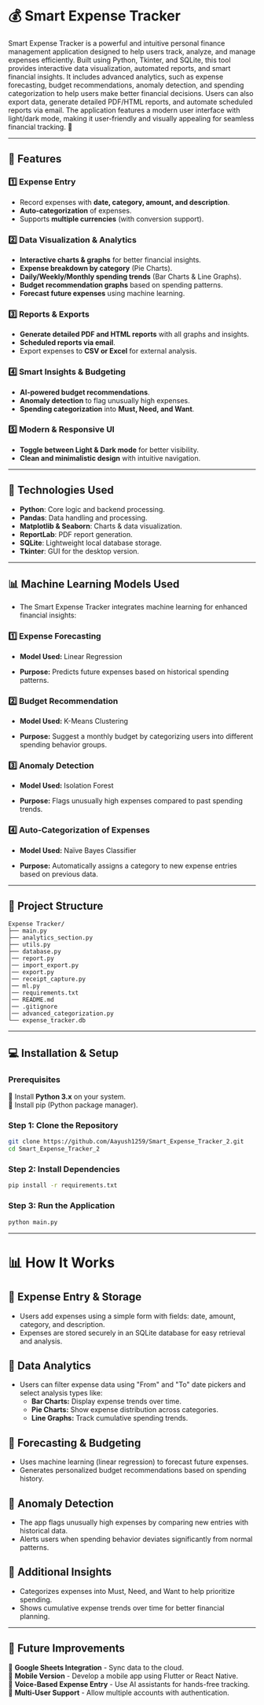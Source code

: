 # 💰 Smart Expense Tracker  
Smart Expense Tracker is a powerful and intuitive personal finance management application designed to help users track, analyze, and manage expenses efficiently. Built using Python, Tkinter, and SQLite, this tool provides interactive data visualization, automated reports, and smart financial insights. 
It includes advanced analytics, such as expense forecasting, budget recommendations, anomaly detection, and spending categorization to help users make better financial decisions. Users can also export data, generate detailed PDF/HTML reports, and automate scheduled reports via email. 
The application features a modern user interface with light/dark mode, making it user-friendly and visually appealing for seamless financial tracking. 🚀

---

## 📌 Features  

### 1️⃣ Expense Entry  
- Record expenses with **date, category, amount, and description**.
- **Auto-categorization** of expenses.
- Supports **multiple currencies** (with conversion support).  

### 2️⃣ Data Visualization & Analytics  
- **Interactive charts & graphs** for better financial insights.
- **Expense breakdown by category** (Pie Charts).
- **Daily/Weekly/Monthly spending trends** (Bar Charts & Line Graphs).
- **Budget recommendation graphs** based on spending patterns.
- **Forecast future expenses** using machine learning.  

### 3️⃣ Reports & Exports  
- **Generate detailed PDF and HTML reports** with all graphs and insights.
- **Scheduled reports via email**.
- Export expenses to **CSV or Excel** for external analysis.  

### 4️⃣ Smart Insights & Budgeting  
- **AI-powered budget recommendations**.
- **Anomaly detection** to flag unusually high expenses.
- **Spending categorization** into **Must, Need, and Want**.  

### 5️⃣ Modern & Responsive UI  
- **Toggle between Light & Dark mode** for better visibility.
- **Clean and minimalistic design** with intuitive navigation.  

---

## 🚀 Technologies Used  
- **Python**: Core logic and backend processing.  
- **Pandas**: Data handling and processing.  
- **Matplotlib & Seaborn**: Charts & data visualization.  
- **ReportLab**: PDF report generation.  
- **SQLite**: Lightweight local database storage.  
- **Tkinter**: GUI for the desktop version.  

---

## 📊 Machine Learning Models Used
- The Smart Expense Tracker integrates machine learning for enhanced financial insights:

### 1️⃣ Expense Forecasting
- **Model Used:** Linear Regression
  
- **Purpose:** Predicts future expenses based on historical spending patterns.

### 2️⃣ Budget Recommendation
- **Model Used:** K-Means Clustering
  
- **Purpose:** Suggest a monthly budget by categorizing users into different spending behavior groups.

### 3️⃣ Anomaly Detection
- **Model Used:** Isolation Forest
  
- **Purpose:** Flags unusually high expenses compared to past spending trends.

### 4️⃣ Auto-Categorization of Expenses
- **Model Used:** Naïve Bayes Classifier

- **Purpose:** Automatically assigns a category to new expense entries based on previous data.

---
## 📂 Project Structure  
```
Expense Tracker/
├── main.py
├── analytics_section.py                 
├── utils.py         
├── database.py                 
│── report.py
│── import_export.py       
│── export.py
│── receipt_capture.py
│── ml.py
│── requirements.txt
│── README.md
│── .gitignore
│── advanced_categorization.py
└── expense_tracker.db 
```
---

## 💻 Installation & Setup  

### Prerequisites  
📌 Install **Python 3.x** on your system.  
📌 Install pip (Python package manager).  

### Step 1: Clone the Repository  
```sh
git clone https://github.com/Aayush1259/Smart_Expense_Tracker_2.git
cd Smart_Expense_Tracker_2
```

### Step 2: Install Dependencies
```sh
pip install -r requirements.txt
```

### Step 3: Run the Application
```sh
python main.py
```

---

# 📊 How It Works  

## 🔹 Expense Entry & Storage  
- Users add expenses using a simple form with fields: date, amount, category, and description.
- Expenses are stored securely in an SQLite database for easy retrieval and analysis.

## 🔹 Data Analytics 
- Users can filter expense data using "From" and "To" date pickers and select analysis types like:
  - **Bar Charts:** Display expense trends over time.
  - **Pie Charts:** Show expense distribution across categories.
  - **Line Graphs:** Track cumulative spending trends.

## 🔹 Forecasting & Budgeting  
- Uses machine learning (linear regression) to forecast future expenses.
- Generates personalized budget recommendations based on spending history.

## 🔹 Anomaly Detection
- The app flags unusually high expenses by comparing new entries with historical data.
- Alerts users when spending behavior deviates significantly from normal patterns.

## 🔹 Additional Insights
- Categorizes expenses into Must, Need, and Want to help prioritize spending.
- Shows cumulative expense trends over time for better financial planning.

---

## 📌 Future Improvements  
🔹 **Google Sheets Integration** - Sync data to the cloud.  
🔹 **Mobile Version** - Develop a mobile app using Flutter or React Native.  
🔹 **Voice-Based Expense Entry** - Use AI assistants for hands-free tracking.  
🔹 **Multi-User Support** - Allow multiple accounts with authentication.  
